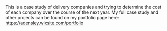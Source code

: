 This is a case study of delivery companies and trying to determine the cost of each company over the course of the next year. 
My full case study and other projects can be found on my portfolio page here: https://adensley.wixsite.com/portfolio 

